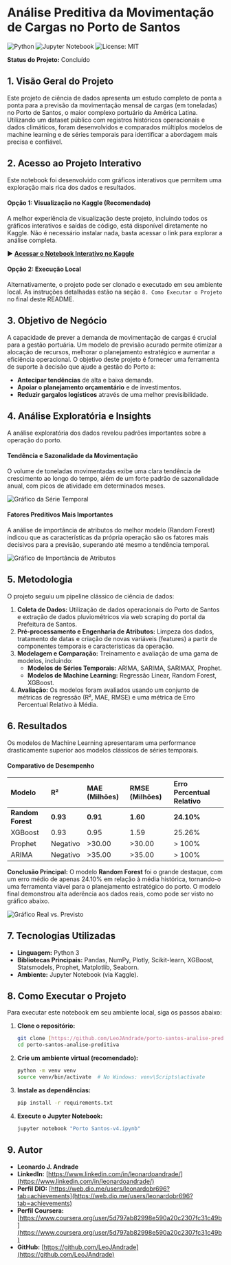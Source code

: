 # Análise Preditiva da Movimentação de Cargas no Porto de Santos

![Python](https://img.shields.io/badge/Python-3.9%2B-blue.svg)
![Jupyter Notebook](https://img.shields.io/badge/Jupyter-Notebook-orange.svg)
![License: MIT](https://img.shields.io/badge/License-MIT-yellow.svg)

**Status do Projeto:** Concluído

## 1. Visão Geral do Projeto
Este projeto de ciência de dados apresenta um estudo completo de ponta a ponta para a previsão da movimentação mensal de cargas (em toneladas) no Porto de Santos, o maior complexo portuário da América Latina. Utilizando um dataset público com registros históricos operacionais e dados climáticos, foram desenvolvidos e comparados múltiplos modelos de machine learning e de séries temporais para identificar a abordagem mais precisa e confiável.

## 2. Acesso ao Projeto Interativo
Este notebook foi desenvolvido com gráficos interativos que permitem uma exploração mais rica dos dados e resultados.

#### **Opção 1: Visualização no Kaggle (Recomendado)**
A melhor experiência de visualização deste projeto, incluindo todos os gráficos interativos e saídas de código, está disponível diretamente no Kaggle. Não é necessário instalar nada, basta acessar o link para explorar a análise completa.

▶️ **[Acessar o Notebook Interativo no Kaggle](https://www.kaggle.com/code/leonardojandrade/porto-santos-v4)**

#### **Opção 2: Execução Local**
Alternativamente, o projeto pode ser clonado e executado em seu ambiente local. As instruções detalhadas estão na seção `8. Como Executar o Projeto` no final deste README.

## 3. Objetivo de Negócio
A capacidade de prever a demanda de movimentação de cargas é crucial para a gestão portuária. Um modelo de previsão acurado permite otimizar a alocação de recursos, melhorar o planejamento estratégico e aumentar a eficiência operacional. O objetivo deste projeto é fornecer uma ferramenta de suporte à decisão que ajude a gestão do Porto a:
* **Antecipar tendências** de alta e baixa demanda.
* **Apoiar o planejamento orçamentário** e de investimentos.
* **Reduzir gargalos logísticos** através de uma melhor previsibilidade.

## 4. Análise Exploratória e Insights
A análise exploratória dos dados revelou padrões importantes sobre a operação do porto.

#### Tendência e Sazonalidade da Movimentação
O volume de toneladas movimentadas exibe uma clara tendência de crescimento ao longo do tempo, além de um forte padrão de sazonalidade anual, com picos de atividade em determinados meses.

![Gráfico da Série Temporal](images/serie_temporal_toneladas.png)

#### Fatores Preditivos Mais Importantes
A análise de importância de atributos do melhor modelo (Random Forest) indicou que as características da própria operação são os fatores mais decisivos para a previsão, superando até mesmo a tendência temporal.

![Gráfico de Importância de Atributos](images/feature_importance.png)

## 5. Metodologia
O projeto seguiu um pipeline clássico de ciência de dados:
1.  **Coleta de Dados:** Utilização de dados operacionais do Porto de Santos e extração de dados pluviométricos via web scraping do portal da Prefeitura de Santos.
2.  **Pré-processamento e Engenharia de Atributos:** Limpeza dos dados, tratamento de datas e criação de novas variáveis (features) a partir de componentes temporais e características da operação.
3.  **Modelagem e Comparação:** Treinamento e avaliação de uma gama de modelos, incluindo:
    * **Modelos de Séries Temporais:** ARIMA, SARIMA, SARIMAX, Prophet.
    * **Modelos de Machine Learning:** Regressão Linear, Random Forest, XGBoost.
4.  **Avaliação:** Os modelos foram avaliados usando um conjunto de métricas de regressão (R², MAE, RMSE) e uma métrica de Erro Percentual Relativo à Média.

## 6. Resultados
Os modelos de Machine Learning apresentaram uma performance drasticamente superior aos modelos clássicos de séries temporais.

#### Comparativo de Desempenho
| Modelo          | R²     | MAE (Milhões) | RMSE (Milhões) | Erro Percentual Relativo |
| :-------------- | :----- | :------------ | :------------- | :----------------------- |
| **Random Forest** | **0.93** | **0.91** | **1.60** | **24.10%** |
| XGBoost         | 0.93   | 0.95          | 1.59           | 25.26%                   |
| Prophet         | Negativo | >30.00          | >30.00           | > 100%                   |
| ARIMA           | Negativo | >35.00          | >35.00           | > 100%                   |

**Conclusão Principal:** O modelo **Random Forest** foi o grande destaque, com um erro médio de apenas 24.10% em relação à média histórica, tornando-o uma ferramenta viável para o planejamento estratégico do porto. O modelo final demonstrou alta aderência aos dados reais, como pode ser visto no gráfico abaixo.

![Gráfico Real vs. Previsto](images/random_forest_predict.png)

## 7. Tecnologias Utilizadas
* **Linguagem:** Python 3
* **Bibliotecas Principais:** Pandas, NumPy, Plotly, Scikit-learn, XGBoost, Statsmodels, Prophet, Matplotlib, Seaborn.
* **Ambiente:** Jupyter Notebook (via Kaggle).

## 8. Como Executar o Projeto
Para executar este notebook em seu ambiente local, siga os passos abaixo:

1.  **Clone o repositório:**
    ```bash
    git clone [https://github.com/LeoJAndrade/porto-santos-analise-preditiva.git](https://github.com/LeoJAndrade/porto-santos-analise-preditiva.git)
    cd porto-santos-analise-preditiva
    ```
2.  **Crie um ambiente virtual (recomendado):**
    ```bash
    python -m venv venv
    source venv/bin/activate  # No Windows: venv\Scripts\activate
    ```
3.  **Instale as dependências:**
    ```bash
    pip install -r requirements.txt
    ```
4.  **Execute o Jupyter Notebook:**
    ```bash
    jupyter notebook "Porto Santos-v4.ipynb"
    ```

## 9. Autor
* **Leonardo J. Andrade**
* **LinkedIn:** [https://www.linkedin.com/in/leonardoandrade/](https://www.linkedin.com/in/leonardoandrade/)
* **Perfil DIO:** [https://web.dio.me/users/leonardobr696?tab=achievements](https://web.dio.me/users/leonardobr696?tab=achievements)
* **Perfil Coursera:** [https://www.coursera.org/user/5d797ab82998e590a20c2307fc31c49b](https://www.coursera.org/user/5d797ab82998e590a20c2307fc31c49b)
* **GitHub:** [https://github.com/LeoJAndrade](https://github.com/LeoJAndrade)
